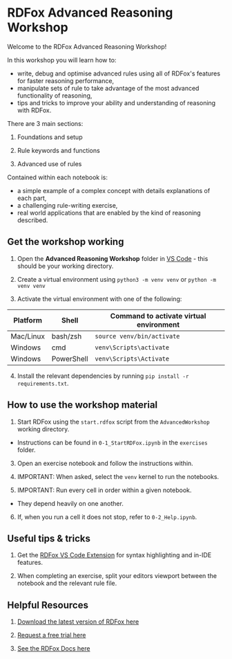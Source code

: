 # RDFox Advanced Reasoning Workshop

Welcome to the RDFox Advanced Reasoning Workshop!

In this workshop you will learn how to:
- write, debug and optimise advanced rules using all of RDFox's features for faster reasoning performance,
- manipulate sets of rule to take advantage of the most advanced functionality of reasoning,
- tips and tricks to improve your ability and understanding of reasoning with RDFox.

There are 3 main sections:

1. Foundations and setup

2. Rule keywords and functions

3. Advanced use of rules

Contained within each notebook is:
- a simple example of a complex concept with details explanations of each part,
- a challenging rule-writing exercise,
- real world applications that are enabled by the kind of reasoning described.

## Get the workshop working

1. Open the **Advanced Reasoning Workshop** folder in [VS Code](https://code.visualstudio.com/) - this should be your working directory.

2. Create a virtual environment using `python3 -m venv venv` or `python -m venv venv`

3. Activate the virtual environment with one of the following:

| Platform | Shell | Command to activate virtual environment |
|----------|-------|-----------------------------------------|
| Mac/Linux | bash/zsh | `source venv/bin/activate` |
| Windows | cmd | `venv\Scripts\activate` |
| Windows | PowerShell | `venv\Scripts\Activate` |

4. Install the relevant dependencies by running `pip install -r requirements.txt`.

## How to use the workshop material

1. Start RDFox using the `start.rdfox` script from the `AdvancedWorkshop` working directory.

- Instructions can be found in `0-1_StartRDFox.ipynb` in the `exercises` folder.

3. Open an exercise notebook and follow the instructions within.

4. IMPORTANT: When asked, select the `venv` kernel to run the notebooks.

5. IMPORTANT: Run every cell in order within a given notebook.

- They depend heavily on one another.

6. If, when you run a cell it does not stop, refer to `0-2_Help.ipynb`.

## Useful tips & tricks

1. Get the [RDFox VS Code Extension](https://marketplace.visualstudio.com/items?itemName=rdfox.rdfox-rdf) for syntax highlighting and in-IDE features.

2. When completing an exercise, split your editors viewport between the notebook and the relevant rule file.

## Helpful Resources

1. [Download the latest version of RDFox here](https://www.oxfordsemantic.tech/download)

2. [Request a free trial here](https://www.oxfordsemantic.tech/free-trial)

3. [See the RDFox Docs here](https://docs.oxfordsemantic.tech)
